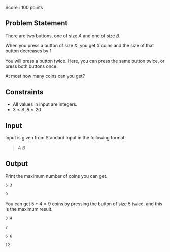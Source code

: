 Score : $100$ points

## Problem Statement

There are two buttons, one of size $A$ and one of size $B$.

When you press a button of size $X$, you get $X$ coins and the size of that button decreases by $1$.

You will press a button twice. Here, you can press the same button twice, or press both buttons once.

At most how many coins can you get?

## Constraints

- All values in input are integers.
- $3 \leq A, B \leq 20$

## Input

Input is given from Standard Input in the following format:

> $A$ $B$

## Output

Print the maximum number of coins you can get.

```input1
5 3
```

```output1
9
```

You can get $5 + 4 = 9$ coins by pressing the button of size $5$ twice, and this is the maximum result.

```input2
3 4
```

```output2
7
```

```input3
6 6
```

```output3
12
```